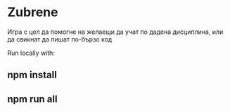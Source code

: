 # Zubrene

Игра с цел да помогне на желаещи да учат по дадена дисциплина, или да свикнат да пишат по-бързо код

Run locally with: 

## npm install
## npm run all
